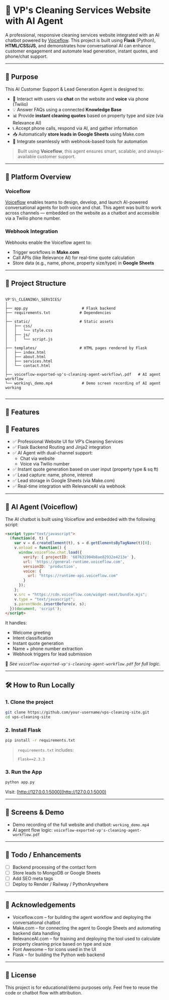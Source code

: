 # 🧼 VP's Cleaning Services Website with AI Agent

A professional, responsive cleaning services website integrated with an AI chatbot powered by [Voiceflow](https://www.voiceflow.com/). This project is built using **Flask** (Python), **HTML/CSS/JS**, and demonstrates how conversational AI can enhance customer engagement and automate lead generation, instant quotes, and phone/chat support.

---

## 🎯 Purpose

This AI Customer Support & Lead Generation Agent is designed to:

- 💬 Interact with users via **chat** on the website and **voice** via phone (Twilio)
- 💡 Answer FAQs using a connected **Knowledge Base**
- 📊 Provide **instant cleaning quotes** based on property type and size (via Relevance AI)
- 📞 Accept phone calls, respond via AI, and gather information
- 📥 Automatically **store leads in Google Sheets** using Make.com
- 🔁 Integrate seamlessly with webhook-based tools for automation

> Built using **Voiceflow**, this agent ensures smart, scalable, and always-available customer support.

---

## 🧠 Platform Overview

### Voiceflow
[Voiceflow](https://voiceflow.com) enables teams to design, develop, and launch AI-powered conversational agents for both voice and chat. This agent was built to work across channels — embedded on the website as a chatbot and accessible via a Twilio phone number.

### Webhook Integration
Webhooks enable the Voiceflow agent to:
- Trigger workflows in **Make.com**
- Call APIs (like Relevance AI) for real-time quote calculation
- Store data (e.g., name, phone, property size/type) in **Google Sheets**
---

## 📂 Project Structure

```

VP'S\_CLEANING\_SERVICES/
│
├── app.py                        # Flask backend
├── requirements.txt             # Dependencies
│
├── static/                      # Static assets
│   ├── css/
│   │   └── style.css
│   ├── js/
│   │   └── script.js
│
├── templates/                   # HTML pages rendered by Flask
│   ├── index.html
│   ├── about.html
│   ├── services.html
│   └── contact.html
│
├── voiceflow-exported-vp's-cleaning-agent-workflow\.pdf   # AI agent workflow
└── working\_demo.mp4             # Demo screen recording of AI agent working


````

---

## 🚀 Features

## 🚀 Features

- ✅ Professional Website UI for VP’s Cleaning Services
- ✅ Flask Backend Routing and Jinja2 integration
- ✅ AI Agent with dual-channel support:
  - Chat via website
  - Voice via Twilio number
- ✅ Instant quote generation based on user input (property type & sq ft)
- ✅ Lead capture: name, phone, interest
- ✅ Lead storage in Google Sheets (via Make.com)
- ✅ Real-time integration with RelevanceAI via webhook


---

## 🧠 AI Agent (Voiceflow)

The AI chatbot is built using Voiceflow and embedded with the following script:

```html
<script type="text/javascript">
  (function(d, t) {
    var v = d.createElement(t), s = d.getElementsByTagName(t)[0];
    v.onload = function() {
      window.voiceflow.chat.load({
        verify: { projectID: '687631904b8ae82932e4213e' },
        url: 'https://general-runtime.voiceflow.com',
        versionID: 'production',
        voice: {
          url: "https://runtime-api.voiceflow.com"
        }
      });
    };
    v.src = "https://cdn.voiceflow.com/widget-next/bundle.mjs";
    v.type = "text/javascript";
    s.parentNode.insertBefore(v, s);
  })(document, 'script');
</script>
````

It handles:

* Welcome greeting
* Intent classification
* Instant quote generation
* Name + phone number extraction
* Webhook triggers for lead submission

📄 *See `voiceflow-exported-vp's-cleaning-agent-workflow.pdf` for full logic.*

---

## 🛠️ How to Run Locally

### 1. Clone the project

```bash
git clone https://github.com/your-username/vps-cleaning-site.git
cd vps-cleaning-site
```

### 2. Install Flask

```bash
pip install -r requirements.txt
```

> `requirements.txt` includes:
>
> ```
> Flask==2.3.3
> ```

### 3. Run the App

```bash
python app.py
```

Visit: [http://127.0.0.1:5000](http://127.0.0.1:5000)

---

## 📸 Screens & Demo

* Demo recording of the full website and chatbot: `working_demo.mp4`
* AI agent flow logic: `voiceflow-exported-vp's-cleaning-agent-workflow.pdf`

---

## 🔧 Todo / Enhancements

* [ ] Backend processing of the contact form
* [ ] Store leads to MongoDB or Google Sheets
* [ ] Add SEO meta tags
* [ ] Deploy to Render / Railway / PythonAnywhere

---

## 🙌 Acknowledgements

* Voiceflow.com – for building the agent workflow and deploying the conversational chatbot
* Make.com – for connecting the agent to Google Sheets and automating backend data handling
* RelevanceAI.com – for training and deploying the tool used to calculate property cleaning price based on type and size
* Font Awesome – for icons used in the UI
* Flask – for building the Python web backend

---

## 📜 License

This project is for educational/demo purposes only. Feel free to reuse the code or chatbot flow with attribution.

